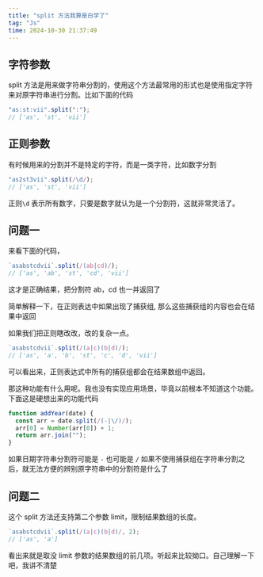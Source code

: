 ```yaml
---
title: "split 方法我算是白学了"
tag: "Js"
time: 2024-10-30 21:37:49
---
```


## 字符参数

split 方法是用来做字符串分割的，使用这个方法最常用的形式也是使用指定字符来对原字符串进行分割。比如下面的代码

```js
"as:st:vii".split(":");
// ['as', 'st', 'vii']
```

## 正则参数

有时候用来的分割并不是特定的字符，而是一类字符，比如数字分割

```js
"as2st3vii".split(/\d/);
// ['as', 'st', 'vii']
```

正则`\d` 表示所有数字，只要是数字就认为是一个分割符，这就非常灵活了。

## 问题一

来看下面的代码，

```js
`asabstcdvii`.split(/(ab|cd)/);
// ['as', 'ab', 'st', 'cd', 'vii']
```

这才是正确结果，把分割符 ab，cd 也一并返回了

简单解释一下，在正则表达中如果出现了捕获组, 那么这些捕获组的内容也会在结果中返回

如果我们把正则瞎改改，改的复杂一点。

```js
`asabstcdvii`.split(/(a|c)(b|d)/);
// ['as', 'a', 'b', 'st', 'c', 'd', 'vii']
```

可以看出来，正则表达式中所有的捕获组都会在结果数组中返回。

那这种功能有什么用呢。我也没有实现应用场景，毕竟以前根本不知道这个功能。下面这是硬想出来的功能代码

```js
function addYear(date) {
  const arr = date.split(/(-|\/)/);
  arr[0] = Number(arr[0]) + 1;
  return arr.join("");
}
```

如果日期字符串分割符可能是 `-` 也可能是 `/` 如果不使用捕获组在字符串分割之后，就无法方便的辨别原字符串中的分割符是什么了

## 问题二

这个 split 方法还支持第二个参数 limit，限制结果数组的长度。

```js
`asabstcdvii`.split(/(a|c)(b|d)/, 2);
// ['as', 'a']
```

看出来就是取没 limit 参数的结果数组的前几项。听起来比较拗口。自己理解一下吧，我讲不清楚

